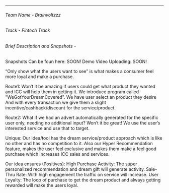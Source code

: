 
------------
###### Team Name - Brainvoltzzz
###### Track - Fintech Track
###### Brief Description and Snapshots - 

Snapshots Can be foun here: SOON!
Demo Video Uploading: SOON!

“Only show what the users want to see” is what makes a consumer feel more loyal and make a purchase. 

Route1: Won’t it be amazing if users could get what product they wanted and ICC will help them in getting it. We introduce program called "WeGotYourDreamCovered". We have user select an product they desire And with every transaction we give them a slight incentive/cashback/discount for the service/product. 

Route2: What if we had an advert automatically generated for the specific user only, needing no additional input? Won’t it be great! We use the user’s interested service and use that to target.

Unique:
Our idea/tool has the dream service/product approach which is like no other and has no competition to it.
Also our Hyper Recommendation feature, makes the user feel exclusive and makes them make a feel good purchase which increases ICC sales and services.

Our idea ensures (Positives):
High Purchase Activity: The super personalized recommendation and dream gift will generate activity.
Sale-Thru Rate: With high engagement the traffic on service will increase.
User Loyalty: The loop of purchase to get the dream product and always getting rewarded will make the users loyal.
